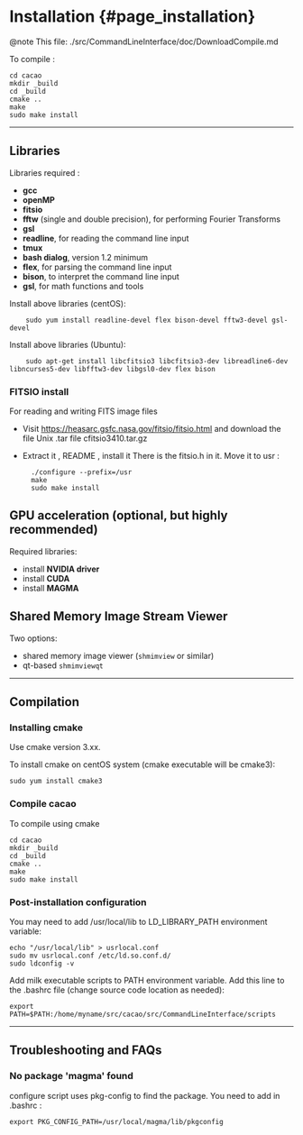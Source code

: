 # Installation {#page_installation}

@note This file: ./src/CommandLineInterface/doc/DownloadCompile.md


To compile :

	cd cacao
	mkdir _build
	cd _build
	cmake ..
	make
	sudo make install




---



## Libraries

Libraries required :

- **gcc**
- **openMP**
- **fitsio**
- **fftw** (single and double precision), for performing Fourier Transforms
- **gsl**
- **readline**, for reading the command line input
- **tmux**
- **bash dialog**, version 1.2 minimum
- **flex**, for parsing the command line input
- **bison**, to interpret the command line input
- **gsl**, for math functions and tools

Install above libraries (centOS):

		sudo yum install readline-devel flex bison-devel fftw3-devel gsl-devel

Install above libraries (Ubuntu):

		sudo apt-get install libcfitsio3 libcfitsio3-dev libreadline6-dev libncurses5-dev libfftw3-dev libgsl0-dev flex bison


### FITSIO install

For reading and writing FITS image files

- Visit https://heasarc.gsfc.nasa.gov/fitsio/fitsio.html and download the file Unix .tar file cfitsio3410.tar.gz
- Extract it , README , install it 
There is the fitsio.h in it. Move it to usr :

		./configure --prefix=/usr
		make 
		sudo make install 

## GPU acceleration (optional, but highly recommended)

Required libraries:

- install **NVIDIA driver**
- install **CUDA**
- install **MAGMA**


## Shared Memory Image Stream Viewer

Two options:

- shared memory image viewer (`shmimview` or similar)
- qt-based `shmimviewqt`



---


## Compilation 

### Installing cmake

Use cmake version 3.xx.

To install cmake on centOS system (cmake executable will be cmake3):

	sudo yum install cmake3
	

### Compile cacao

To compile using cmake

	cd cacao
	mkdir _build
	cd _build
	cmake ..
	make
	sudo make install


### Post-installation configuration

You may need to add /usr/local/lib to LD_LIBRARY_PATH environment variable:

	echo "/usr/local/lib" > usrlocal.conf
	sudo mv usrlocal.conf /etc/ld.so.conf.d/
	sudo ldconfig -v


Add milk executable scripts to PATH environment variable. Add this line to the .bashrc file (change source code location as needed):

	export PATH=$PATH:/home/myname/src/cacao/src/CommandLineInterface/scripts

	



---

## Troubleshooting and FAQs


### No package 'magma' found

configure script uses pkg-config to find the package. You need to add in .bashrc :

	export PKG_CONFIG_PATH=/usr/local/magma/lib/pkgconfig


